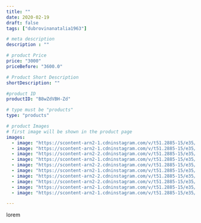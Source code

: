 ```yaml
---
title: ""
date: 2020-02-19
draft: false
tags: ["dubrovinanatalia1963"]

# meta description
description : ""

# product Price
price: "3000"
priceBefore: "3600.0"

# Product Short Description
shortDescription: ""

#product ID
productID: "B8wZdVBH-Zd"

# type must be "products"
type: "products"

# product Images
# first image will be shown in the product page
images:
  - image: "https://scontent-arn2-1.cdninstagram.com/v/t51.2885-15/e35/81029752_2659067754380274_4590288498554242754_n.jpg?se=7&tp=1&_nc_ht=scontent-arn2-1.cdninstagram.com&_nc_cat=106&_nc_ohc=WLWl_wMxS60AX8MYmcB&ccb=7-4&oh=e52e7719aba3d272f22c3617ab949899&oe=60848C6F&ig_cache_key=MjI0NzQwODE3NzY0MTM4NjAyMw%3D%3D.2-ccb7-4"
  - image: "https://scontent-arn2-1.cdninstagram.com/v/t51.2885-15/e35/85014255_785159118647047_6515008933071154247_n.jpg?se=7&tp=1&_nc_ht=scontent-arn2-1.cdninstagram.com&_nc_cat=107&_nc_ohc=Ft3kQlNl69YAX8wgVoU&ccb=7-4&oh=70f746f0cafc984c90aa86815bcf65d5&oe=6084708E&ig_cache_key=MjI0NzQwODE3NzY3NDkyMDgzMg%3D%3D.2-ccb7-4"
  - image: "https://scontent-arn2-2.cdninstagram.com/v/t51.2885-15/e35/84759829_193056945105240_3668702411215752741_n.jpg?se=7&tp=1&_nc_ht=scontent-arn2-2.cdninstagram.com&_nc_cat=100&_nc_ohc=c4_RWOFEwb4AX87morY&ccb=7-4&oh=330d56d7b4c5b7f036f803722e554c7a&oe=60848FDD&ig_cache_key=MjI0NzQwODE3NzcyNTEwNjg5NQ%3D%3D.2-ccb7-4"
  - image: "https://scontent-arn2-1.cdninstagram.com/v/t51.2885-15/e35/82914319_528043767843895_3664151250354421111_n.jpg?se=7&tp=1&_nc_ht=scontent-arn2-1.cdninstagram.com&_nc_cat=107&_nc_ohc=krbRaAsN9pEAX8Zv2mH&ccb=7-4&oh=2319e7cf2f2ec287dde0d3768d3423f0&oe=6082B5DF&ig_cache_key=MjI0NzQwODE3NzcwODQxMjQ3Nw%3D%3D.2-ccb7-4"
  - image: "https://scontent-arn2-2.cdninstagram.com/v/t51.2885-15/e35/84709101_1327720960748336_4770616728907881476_n.jpg?se=7&tp=1&_nc_ht=scontent-arn2-2.cdninstagram.com&_nc_cat=108&_nc_ohc=aiSd7TsyK3sAX8M08XU&ccb=7-4&oh=7f352a4367a56814908f392c0e185f0f&oe=60833EF9&ig_cache_key=MjI0NzQwODE3NzY4MzMzNTQzNA%3D%3D.2-ccb7-4"
  - image: "https://scontent-arn2-1.cdninstagram.com/v/t51.2885-15/e35/85014256_1084919721842222_2202640135825338197_n.jpg?se=7&tp=1&_nc_ht=scontent-arn2-1.cdninstagram.com&_nc_cat=102&_nc_ohc=Xr-SHyx0smoAX8Zg9t_&ccb=7-4&oh=e7ce8c4fbf79dcb64acefb4986463177&oe=608530B0&ig_cache_key=MjI0NzQwODE3NzY5MTUzNjc3Mw%3D%3D.2-ccb7-4"
  - image: "https://scontent-arn2-2.cdninstagram.com/v/t51.2885-15/e35/84876965_1545202282297028_6029886174239338652_n.jpg?se=7&tp=1&_nc_ht=scontent-arn2-2.cdninstagram.com&_nc_cat=108&_nc_ohc=m1NpeFAKCAYAX9BRkLs&ccb=7-4&oh=b32265ed605b75edc1faf8400554b6fc&oe=60841BEA&ig_cache_key=MjI0NzQwODE3NzczMzU1NDkwMw%3D%3D.2-ccb7-4"
  - image: "https://scontent-arn2-2.cdninstagram.com/v/t51.2885-15/e35/83685538_491273785081592_4216888779554599857_n.jpg?se=7&tp=1&_nc_ht=scontent-arn2-2.cdninstagram.com&_nc_cat=108&_nc_ohc=ihF_8CrMbCoAX9MO55T&ccb=7-4&oh=59ee99ea255a0d2957ecc562964f283a&oe=60846554&ig_cache_key=MjI0NzQwODE3NzY3NDkyNTEwMQ%3D%3D.2-ccb7-4"
  - image: "https://scontent-arn2-1.cdninstagram.com/v/t51.2885-15/e35/82405828_609438626284834_1236053942134006635_n.jpg?se=7&tp=1&_nc_ht=scontent-arn2-1.cdninstagram.com&_nc_cat=110&_nc_ohc=cAs0ViN72vsAX_jfWEN&ccb=7-4&oh=d42d802efb28c9b8778f7bd869a2da1f&oe=6083462D&ig_cache_key=MjI0NzQwODE3NzY2NjQwMDg1Mg%3D%3D.2-ccb7-4"
  - image: "https://scontent-arn2-1.cdninstagram.com/v/t51.2885-15/e35/84824635_485768472098137_8924158171656089836_n.jpg?se=7&tp=1&_nc_ht=scontent-arn2-1.cdninstagram.com&_nc_cat=101&_nc_ohc=hBm4QaxrnmgAX99Azin&ccb=7-4&oh=79cb1c72b826d2a91eb0a694cdf154e1&oe=6084D17C&ig_cache_key=MjI0NzQwODE3NzcwMDAzNjkxMQ%3D%3D.2-ccb7-4"

---
```

lorem
